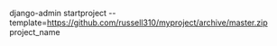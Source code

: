 django-admin startproject --template=https://github.com/russell310/myproject/archive/master.zip project_name
